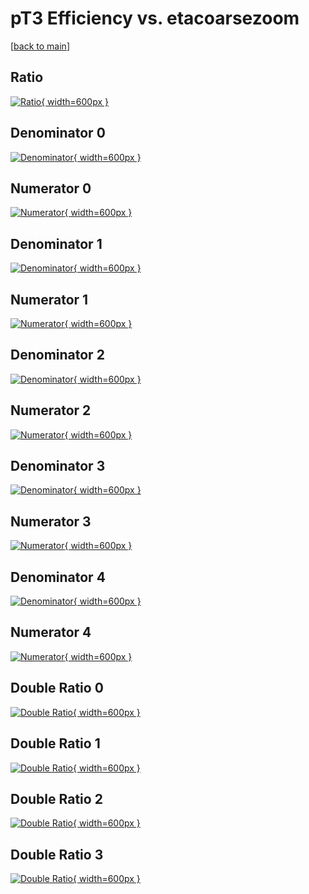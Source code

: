 # pT3 Efficiency vs. etacoarsezoom

[[back to main](./)]



## Ratio

[![Ratio](../mtv/var/pT3_vtr_0_-1_eff_etacoarsezoom.png){ width=600px }](../mtv/var/pT3_vtr_0_-1_eff_etacoarsezoom.pdf)

## Denominator 0

[![Denominator](../mtv/den/pT3_vtr_0_-1_eff_etacoarsezoom_den0.png){ width=600px }](../mtv/den/pT3_vtr_0_-1_eff_etacoarsezoom_den0.pdf)

## Numerator 0

[![Numerator](../mtv/num/pT3_vtr_0_-1_eff_etacoarsezoom_num0.png){ width=600px }](../mtv/num/pT3_vtr_0_-1_eff_etacoarsezoom_num0.pdf)

## Denominator 1

[![Denominator](../mtv/den/pT3_vtr_0_-1_eff_etacoarsezoom_den1.png){ width=600px }](../mtv/den/pT3_vtr_0_-1_eff_etacoarsezoom_den1.pdf)

## Numerator 1

[![Numerator](../mtv/num/pT3_vtr_0_-1_eff_etacoarsezoom_num1.png){ width=600px }](../mtv/num/pT3_vtr_0_-1_eff_etacoarsezoom_num1.pdf)

## Denominator 2

[![Denominator](../mtv/den/pT3_vtr_0_-1_eff_etacoarsezoom_den2.png){ width=600px }](../mtv/den/pT3_vtr_0_-1_eff_etacoarsezoom_den2.pdf)

## Numerator 2

[![Numerator](../mtv/num/pT3_vtr_0_-1_eff_etacoarsezoom_num2.png){ width=600px }](../mtv/num/pT3_vtr_0_-1_eff_etacoarsezoom_num2.pdf)

## Denominator 3

[![Denominator](../mtv/den/pT3_vtr_0_-1_eff_etacoarsezoom_den3.png){ width=600px }](../mtv/den/pT3_vtr_0_-1_eff_etacoarsezoom_den3.pdf)

## Numerator 3

[![Numerator](../mtv/num/pT3_vtr_0_-1_eff_etacoarsezoom_num3.png){ width=600px }](../mtv/num/pT3_vtr_0_-1_eff_etacoarsezoom_num3.pdf)

## Denominator 4

[![Denominator](../mtv/den/pT3_vtr_0_-1_eff_etacoarsezoom_den4.png){ width=600px }](../mtv/den/pT3_vtr_0_-1_eff_etacoarsezoom_den4.pdf)

## Numerator 4

[![Numerator](../mtv/num/pT3_vtr_0_-1_eff_etacoarsezoom_num4.png){ width=600px }](../mtv/num/pT3_vtr_0_-1_eff_etacoarsezoom_num4.pdf)

## Double Ratio 0

[![Double Ratio](../mtv/ratio/pT3_vtr_0_-1_eff_etacoarsezoom_ratio0.png){ width=600px }](../mtv/ratio/pT3_vtr_0_-1_eff_etacoarsezoom_ratio0.pdf)

## Double Ratio 1

[![Double Ratio](../mtv/ratio/pT3_vtr_0_-1_eff_etacoarsezoom_ratio1.png){ width=600px }](../mtv/ratio/pT3_vtr_0_-1_eff_etacoarsezoom_ratio1.pdf)

## Double Ratio 2

[![Double Ratio](../mtv/ratio/pT3_vtr_0_-1_eff_etacoarsezoom_ratio2.png){ width=600px }](../mtv/ratio/pT3_vtr_0_-1_eff_etacoarsezoom_ratio2.pdf)

## Double Ratio 3

[![Double Ratio](../mtv/ratio/pT3_vtr_0_-1_eff_etacoarsezoom_ratio3.png){ width=600px }](../mtv/ratio/pT3_vtr_0_-1_eff_etacoarsezoom_ratio3.pdf)

